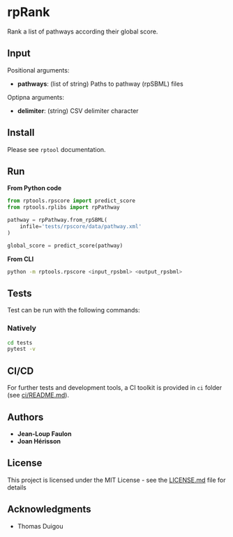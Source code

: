 # rpRank

Rank a list of pathways according their global score.


## Input

Positional arguments:
* **pathways**: (list of string) Paths to pathway (rpSBML) files

Optipna arguments:
* **delimiter**: (string) CSV delimiter character

## Install
Please see `rptool` documentation.

## Run

<!-- ### rpScore process -->
**From Python code**
```python
from rptools.rpscore import predict_score
from rptools.rplibs import rpPathway

pathway = rpPathway.from_rpSBML(
    infile='tests/rpscore/data/pathway.xml'
)

global_score = predict_score(pathway)
```
**From CLI**
```sh
python -m rptools.rpscore <input_rpsbml> <output_rpsbml>
```

## Tests
Test can be run with the following commands:

### Natively
```bash
cd tests
pytest -v
```

## CI/CD
For further tests and development tools, a CI toolkit is provided in `ci` folder (see [ci/README.md](ci/README.md)).

## Authors

* **Jean-Loup Faulon**
* **Joan Hérisson**

## License

This project is licensed under the MIT License - see the [LICENSE.md](LICENSE.md) file for details

## Acknowledgments

* Thomas Duigou

<!-- ### How to cite rpScore? -->